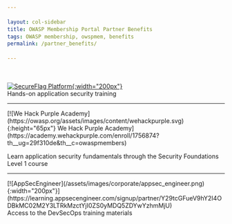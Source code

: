 ```yaml
---

layout: col-sidebar
title: OWASP Membership Portal Partner Benefits
tags: OWASP membership, owspmem, benefits
permalink: /partner_benefits/

---
```

<br><br>
[![SecureFlag Platform](https://owasp.org/assets/images/corp-member-logo/secureflagposhighres_copy.png){:width="200px"}](https://www.secureflag.com/owasp.html)<br>
Hands-on application security training
<hr>
[![We Hack Purple Academy](https://owasp.org/assets/images/content/wehackpurple.svg){:height="65px"} We Hack Purple Academy](https://academy.wehackpurple.com/enroll/1756874?th__ug=29f310de&th__c=owaspmembers)<br>

Learn application security fundamentals through the Security Foundations Level 1 course
<hr>
[![AppSecEngineer](/assets/images/corporate/appsec_engineer.png){:width="200px"}](https://learning.appsecengineer.com/signup/partner/Y29tcGFueV9hY2I4ODBkMC02M2Y3LTRkMzctYjI0ZS0yMDQ5ZDYwYzhmMjU)<br>
Access to the DevSecOps training materials
